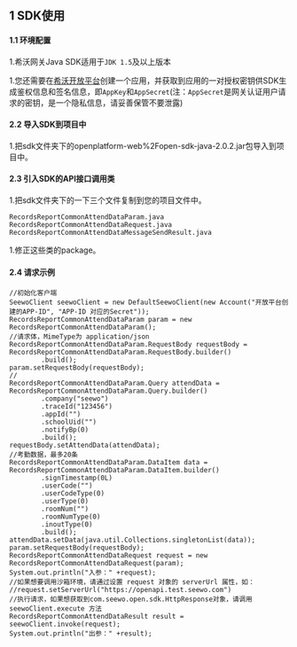 ## 1 SDK使用

#### 1.1 环境配置

1.希沃网关Java SDK适用于`JDK 1.5`及以上版本

1.您还需要在[希沃开放平台](http://open.seewo.com/#/console)创建一个应用，并获取到应用的一对授权密钥供SDK生成鉴权信息和签名信息，即`AppKey`和`AppSecret`(注：`AppSecret`是网关认证用户请求的密钥，是一个隐私信息，请妥善保管不要泄露)

#### 2.2 导入SDK到项目中

1.把sdk文件夹下的openplatform-web%2Fopen-sdk-java-2.0.2.jar包导入到项目中。

#### 2.3 引入SDK的API接口调用类

1.把sdk文件夹下的一下三个文件复制到您的项目文件中。

```
RecordsReportCommonAttendDataParam.java
RecordsReportCommonAttendDataRequest.java
RecordsReportCommonAttendDataMessageSendResult.java
```

1.修正这些类的package。

#### 2.4 请求示例

```
//初始化客户端
SeewoClient seewoClient = new DefaultSeewoClient(new Account("开放平台创建的APP-ID", "APP-ID 对应的Secret"));
RecordsReportCommonAttendDataParam param = new RecordsReportCommonAttendDataParam();
//请求体，MimeType为 application/json
RecordsReportCommonAttendDataParam.RequestBody requestBody = RecordsReportCommonAttendDataParam.RequestBody.builder()
        .build();
param.setRequestBody(requestBody);
//
RecordsReportCommonAttendDataParam.Query attendData = RecordsReportCommonAttendDataParam.Query.builder()
        .company("seewo")
        .traceId("123456")
        .appId("")
        .schoolUid("")
        .notifyBp(0)
        .build();
requestBody.setAttendData(attendData);
//考勤数据，最多20条
RecordsReportCommonAttendDataParam.DataItem data = RecordsReportCommonAttendDataParam.DataItem.builder()
        .signTimestamp(0L)
        .userCode("")
        .userCodeType(0)
        .userType(0)
        .roomNum("")
        .roomNumType(0)
        .inoutType(0)
        .build();
attendData.setData(java.util.Collections.singletonList(data));
param.setRequestBody(requestBody);
RecordsReportCommonAttendDataRequest request = new RecordsReportCommonAttendDataRequest(param);
System.out.println("入参：" +request);
//如果想要调用沙箱环境，请通过设置 request 对象的 serverUrl 属性，如：
//request.setServerUrl("https://openapi.test.seewo.com")
//执行请求，如果想获取到com.seewo.open.sdk.HttpResponse对象，请调用 seewoClient.execute 方法
RecordsReportCommonAttendDataResult result = seewoClient.invoke(request);
System.out.println("出参：" +result);
```